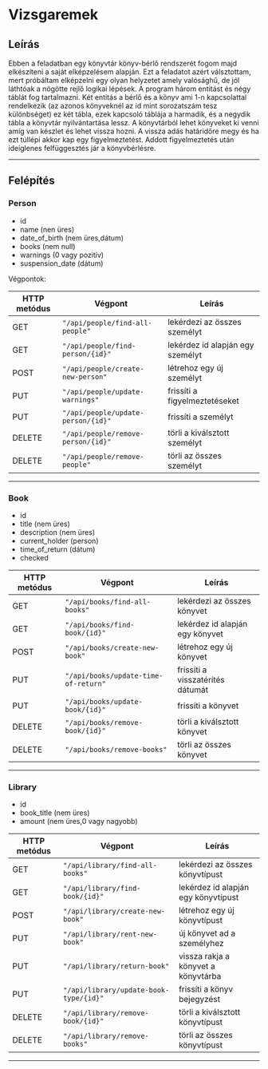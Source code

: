 # Vizsgaremek

## Leírás

Ebben a feladatban egy könyvtár könyv-bérlő rendszerét fogom majd elkészíteni a saját elképzelésem alapján. Ezt a feladatot azért válsztottam, mert próbáltam elképzelni egy olyan helyzetet amely valósághű, de jól láthtóak a nögötte rejlő logikai lépések. A program három entitást és négy táblát fog tartalmazni. Két entitás a bérlő és a könyv ami 1-n kapcsolattal rendelkezik (az azonos könyveknél az id mint sorozatszám tesz különbséget) ez két tábla, ezek kapcsoló táblája a harmadik, és a negydik tábla a könyvtár nyilvántartása lessz. A könyvtárból lehet könyveket ki venni amíg van készlet és lehet vissza hozni. A vissza adás határidőre megy és ha ezt túllépi akkor kap egy figyelmeztetést. Addott figyelmeztetés után ideiglenes felfüggesztés jár a könyvbérlésre.

---

## Felépítés

### Person

* id
* name (nen üres)
* date_of_birth (nem üres,dátum)
* books (nem null)
* warnings (0 vagy pozitív)
* suspension_date (dátum)

Végpontok:


| HTTP metódus | Végpont                 | Leírás                                                                 |
| ------------ | ----------------------- | ---------------------------------------------------------------------- |
| GET          | `"/api/people/find-all-people"`       | lekérdezi az összes személyt                             |
| GET          | `"/api/people/find-person/{id}"`      | lekérdez id alapján egy személyt                         |
| POST         | `"/api/people/create-new-person"`     | létrehoz egy új személyt                                 |
| PUT          | `"/api/people/update-warnings"`       | frissíti a figyelmeztetéseket                            |
| PUT          | `"/api/people/update-person/{id}"`    | frissíti a személyt                                      |
| DELETE       | `"/api/people/remove-person/{id}"`    | törli a kiválsztott személyt                             |
| DELETE       | `"/api/people/remove-people"`         | törli az összes személyt                                 |

---

### Book

* id
* title (nem üres)
* description (nem üres)
* current_holder (person)
* time_of_return (dátum)
* checked

| HTTP metódus | Végpont                 | Leírás                                                                 |
| ------------ | ----------------------- | ---------------------------------------------------------------------- |
| GET          | `"/api/books/find-all-books"`         | lekérdezi az összes könyvet                              |
| GET          | `"/api/books/find-book/{id}"`         | lekérdez id alapján egy könyvet                          |
| POST         | `"/api/books/create-new-book"`        | létrehoz egy új könyvet                                  |
| PUT          | `"/api/books/update-time-of-return"`  | frissíti a visszatérítés dátumát                         |
| PUT          | `"/api/books/update-book/{id}"`       | frissíti a könyvet                                       |
| DELETE       | `"/api/books/remove-book/{id}"`       | törli a kiválsztott könyvet                              |
| DELETE       | `"/api/books/remove-books"`           | törli az összes könyvet                                  |

---

### Library

* id
* book_title (nem üres)
* amount (nem üres,0 vagy nagyobb)

| HTTP metódus | Végpont                 | Leírás                                                                 |
| ------------ | ----------------------- | ---------------------------------------------------------------------- |
| GET          | `"/api/library/find-all-books"`       | lekérdezi az összes könyvtípust                          |
| GET          | `"/api/library/find-book/{id}"`       | lekérdez id alapján egy könyvtípust                      |
| POST         | `"/api/library/create-new-book"`      | létrehoz egy új könyvtípust                              |
| PUT          | `"/api/library/rent-new-book"`        | új könyvet ad a személyhez                               |
| PUT          | `"/api/library/return-book"`          | vissza rakja a könyvet a könyvtárba                      |
| PUT          | `"/api/library/update-book-type/{id}"`| frissíti a könyv bejegyzést                              |
| DELETE       | `"/api/library/remove-book/{id}"`     | törli a kiválsztott könyvtípust                          |
| DELETE       | `"/api/library/remove-books"`         | törli az összes könyvtípust                              |

---